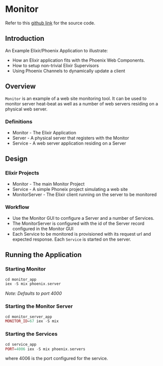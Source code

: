 # Monitor

Refer to this [github link](https://github.com/smpallen99/monitor) for the source code.

## Introduction

An Example Elixir/Phoenix Application to illustrate:

* How an Elixir application fits with the Phoenix Web Components.
* How to setup non-trivial Elixir Supervisors
* Using Phoenix Channels to dynamically update a client

## Overview

`Monitor` is an example of a web site monitoring tool. It can be used
to monitor server heat-beat as well as a number of web servers residing
on a physical web server.

### Definitions

* Monitor - The Elixir Application
* Server - A physical server that registers with the Monitor
* Service - A web server application residing on a Server

## Design

### Elixir Projects

* Monitor - The main Monitor Project
* Service - A simple Phoneix project simulating a web site
* MonitorServer - The Elixir client running on the server to be monitored

### Workflow

* Use the Monitor GUI to configure a Server and a number of Services.
* The MonitorServer is configured with the id of the Server record configured in the Monitor GUI
* Each Service to be monitored is provisioned with its request url and expected response. Each `Service` is started on the server.

## Running the Application

### Starting Monitor

```elixir
cd monitor_app
iex -S mix phoenix.server
```

_Note: Defaults to port 4000_

### Starting the Monitor Server

```elixir
cd monitor_server_app
MONITOR_ID=67 iex -S mix
```

### Starting the Services

```elixir
cd service_app
PORT=4006 iex -S mix phoenix.servers
```

where 4006 is the port configured for the service.
